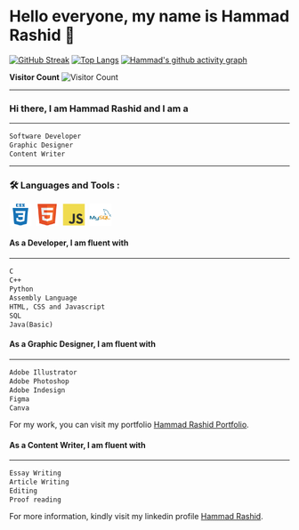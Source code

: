 # Hello everyone, my name is Hammad Rashid 👋

[![GitHub Streak](https://github-readme-streak-stats.herokuapp.com?user=Hammad1007&theme=black-ice)](https://git.io/streak-stats)
[![Top Langs](https://github-readme-stats.vercel.app/api/top-langs/?username=Hammad1007&theme=tokyonight&layout=compact)](https://github.com/Hammad1007/github-readme-stats)
[![Hammad's github activity graph](https://activity-graph.herokuapp.com/graph?username=Hammad1007&theme=react-dark)](https://github.com/Hammad1007/github-readme-activity-graph)

**Visitor Count**
![Visitor Count](https://profile-counter.glitch.me/{Hammad1007}/count.svg) 

***
### Hi there, I am Hammad Rashid and I am a
***
```
Software Developer
Graphic Designer
Content Writer
```
---
### :hammer_and_wrench: Languages and Tools :
<div>
  <img src="https://github.com/devicons/devicon/blob/master/icons/css3/css3-plain-wordmark.svg"  title="CSS3" alt="CSS" width="40" height="40"/>&nbsp;
  <img src="https://github.com/devicons/devicon/blob/master/icons/html5/html5-original.svg" title="HTML5" alt="HTML" width="40" height="40"/>&nbsp;
  <img src="https://github.com/devicons/devicon/blob/master/icons/javascript/javascript-original.svg" title="JavaScript" alt="JavaScript" width="40" height="40"/>&nbsp;
  <img src="https://github.com/devicons/devicon/blob/master/icons/mysql/mysql-original-wordmark.svg" title="MySQL"  alt="MySQL" width="40" height="40"/>&nbsp;


#### As a Developer, I am fluent with 
***
```
C
C++
Python
Assembly Language
HTML, CSS and Javascript
SQL
Java(Basic)
```

#### As a Graphic Designer, I am fluent with 
***
```
Adobe Illustrator
Adobe Photoshop
Adobe Indesign
Figma
Canva
```
For my work, you can visit my portfolio [Hammad Rashid Portfolio](https://hammadrashidportfolio.dorik.io). 

#### As a Content Writer, I am fluent with
***
```
Essay Writing
Article Writing
Editing
Proof reading
```
For more information, kindly visit my linkedin profile [Hammad Rashid](https://www.linkedin.com/in/hammad-rashid-2b51501aa/).
